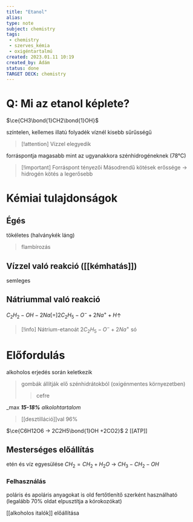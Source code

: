 ```yaml
---
title: "Etanol"
alias: 
type: note
subject: chemistry
tags:
 - chemistry
 - szerves_kémia
 - oxigéntartalmú
created: 2023.01.11 10:19
created_by: Ádám
status: done 
TARGET DECK: chemistry 
---
```

# Q: Mi az etanol képlete? 
$\ce{CH3\bond{1}CH2\bond{1}OH}$ 
<!--ID: 1674987152376-->



színtelen, kellemes illatú folyadék
víznél kisebb sűrűsségű
>[!attention] Vízzel elegyedik

forráspontja magasabb mint az ugyanakkora szénhidrogéneknek (78°C)
>[!important] Forráspont tényezői
>Másodrendű kötések erőssége → hidrogén kötés a legerősebb

# Kémiai tulajdonságok
## Égés
tökéletes (halványkék láng)
>flambírozás
## Vízzel való reakció ([[kémhatás]])
semleges
## Nátriummal való reakció 
$C_2H_2-OH-2Na[=]2C_2H_5-O^-+2Na^++H$↑

>[!info] Nátrium-etanoát
>$2C_2H_5-O^-+2Na^+$
>só

# Előfordulás
alkoholos erjedés során keletkezik
> gombák állítják elő szénhidrátokból (oxigénmentes környezetben)
>  >cefre

_max ___15-18%__ alkolohtartalom_
>[[desztilláció]]val 96%

$\ce{C6H12O6 -> 2C2H5\bond{1}OH +2CO2}$
2 [[ATP]]

## Mesterséges előállítás
etén és víz egyesülése
$CH_2=CH_2+H_2O$ → $CH_3-CH_2-OH$

### Felhasználás
poláris és apoláris anyagokat is old
fertőtlenítő szerként használható (legalább 70% oldat elpusztítja a kórokozókat)

[[alkoholos italók]] előállítása
